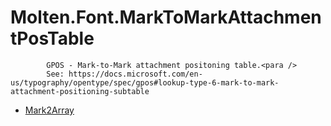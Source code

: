 ﻿  
# Molten.Font.MarkToMarkAttachmentPosTable

            GPOS - Mark-to-Mark attachment positoning table.<para />
            See: https://docs.microsoft.com/en-us/typography/opentype/spec/gpos#lookup-type-6-mark-to-mark-attachment-positioning-subtable
            
  
*  [Mark2Array](docs/Molten.Font/Molten/Font/MarkToMarkAttachmentPosTable/Mark2Array.md)